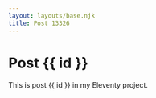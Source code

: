 ```yaml
---
layout: layouts/base.njk
title: Post 13326
---
```


# Post {{ id }}

This is post {{ id }} in my Eleventy project.
